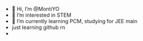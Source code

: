 - 👋 Hi, I’m @MontiYO
- 👀 I’m interested in STEM
- 🌱 I’m currently learning PCM, studying for JEE main
- just learning github rn
- 



